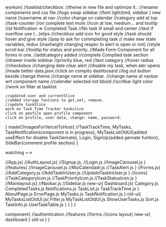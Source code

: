 workon{
//tasklist/checkbox:
//theme in new file and optimize it.:
//rename components and css file
//logo swap sidebar
//font light(tmd, sidebar ) new name
//username at nav
//color change on calendar
//category add at top
//task-counter
//on complete text mute
//icon at low, medium... and tooltip
//at Notification => Completed Task
//No task lil small and center
//text if overflow use (...)elips
//checkbox add icon for good style
//task should hover and give style
//pop to ask for commpleting task // make new state variables, redux
{maxheight changing respec to alert is open or not}
//style scroll bar
//tooltip for status and priority.
//Made Form Component for all forms in one.
//addcategory added
//complete Complted task section
//drawer inside sidebar
//priority blue, red
//text category
//hover radius
//checkobox
//changing date clear alert
//disable my task, when aler opens
//made better data.json
//click on compito dashboaard
//log out button beside change theme
//change name at sidebar.
//change name at navbar wrt component name
//calender selected not bbold
//scrllbar light color
//work on filter at tasklist

    //updated user and currentSlice
    //added storage funtions to get,set, remove.
    //update taskSlice
    work on Task Time Tracker taskslice
    click on peofile open profile component
    click on profile, user data, change: name, password.

}
madeChnagesForVercelToHost{
//TaskTrackTime, MyTasks, TaskNotification{component is in progress}, MyTaskListOldUI{added useEffect for disable TaskGenrate},
Login, SignUp{added genrate funtion},
SideBar{comment profile section}
}

watching =->
<!-- file-wise -->
//App.js{
    //AuthLayout.js{
        //Signup.js, 
        //Login.js
        //ImageCarousel.js
    }
    //features{
        //ImageCarousel.js
        //MuiCalendadr.js
        //TaskAlert.js
    } 
    //Forms.js{
            //AddCategory.js
            //AddTaskInUser.js
            //UpdateTaskInUser.js
    }
    //icons{
        //TaskCategoryIcon.js
        //TaskPriorityIcon.js
        //TaskStatusIcon.js
    }
    //Mainlayout.js{
        //Navbar.js
        //Sidebar.js
        new-ui{
            Dashboard.js{
                Category.js
                CompletedTasks.js
                Notifications.js
                TaskList.js
                TaskTrackTime.js
            }
            AboutPage.js
            ErrorPage.js
            MyTasks.js
            TaskNotification.js
        }
        old-ui{
             MyTasksListOldUI.js{
                Filter.js
                MyTaskListOldUI.js
                ShowUserTasks.js
                Sort.js
                TaskInfo.js
                UserTaskTable.js
            }
        }
    }
}
<!-- folder-wise -->
component{
    //authentication
    //features
    //forms
    //icons
    layout{
        new-ui{
            dashboard
        }
        old-ui
    }
}
